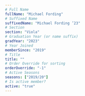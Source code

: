 ```yaml
---
# Full Name
fullName: "Michael Fording"
# Suffixed Name
suffixedName: "Michael Fording ’23"
# Section
section: "Viola"
# Graduation Year (or name suffix)
gradYear: "2023"
# Year Joined
memberSince: "2019"
# Title
title: ""
# Order Override for sorting
orderOverride: "-1"
# Active Seasons
seasons: ["2019/20"]
# Is active member?
active: "true"
---
```


